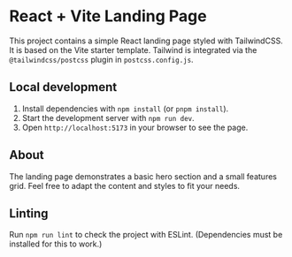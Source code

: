 # React + Vite Landing Page

This project contains a simple React landing page styled with TailwindCSS. It is based on the Vite starter template.
Tailwind is integrated via the `@tailwindcss/postcss` plugin in `postcss.config.js`.

## Local development

1. Install dependencies with `npm install` (or `pnpm install`).
2. Start the development server with `npm run dev`.
3. Open `http://localhost:5173` in your browser to see the page.

## About

The landing page demonstrates a basic hero section and a small features grid. Feel free to adapt the content and styles to fit your needs.

## Linting

Run `npm run lint` to check the project with ESLint. (Dependencies must be installed for this to work.)
